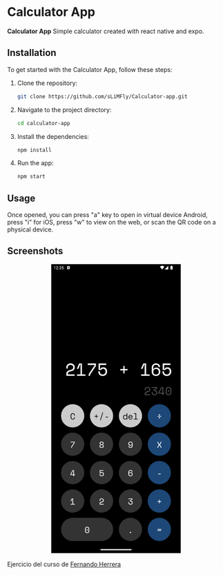 # Calculator App

**Calculator App** Simple calculator created with react native and expo.

## Installation

To get started with the Calculator App, follow these steps:

1. Clone the repository:
   ```bash
   git clone https://github.com/sLiMFly/Calculator-app.git
   ```
2. Navigate to the project directory:
   ```bash
   cd calculator-app
   ```
3. Install the dependencies:
   ```bash
   npm install
   ```
4. Run the app:
   ```bash
   npm start
   ```

## Usage

Once opened, you can press "a" key to open in virtual device Android, press "i" for iOS, press "w" to view on the web, or scan the QR code on a physical device.

## Screenshots

<p align="center">
    <img src="./screenshot/calculator.png" alt="Counter App Screenshot" width="300"/>
</p>



Ejercicio del curso de [Fernando Herrera](https://fernando-herrera.com/)
